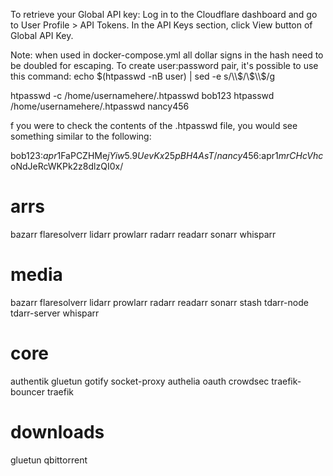 


To retrieve your Global API key:
Log in to the Cloudflare dashboard and go to User Profile > API Tokens.
In the API Keys section, click View button of Global API Key.

Note: when used in docker-compose.yml all dollar signs in the hash need to be doubled for escaping.
To create user:password pair, it's possible to use this command:
echo $(htpasswd -nB user) | sed -e s/\\$/\\$\\$/g

htpasswd -c /home/usernamehere/.htpasswd bob123
htpasswd /home/usernamehere/.htpasswd nancy456

f you were to check the contents of the .htpasswd file, you would see something similar to the following:

bob123:$apr1$FaPCZHMe$jYiw5.9UevKx25pBH4AsT/
nancy456:$apr1$mrCHcVhc$oNdJeRcWKPk2z8dlzQI0x/


# arrs
bazarr
flaresolverr
lidarr
prowlarr
radarr
readarr
sonarr
whisparr

# media
bazarr
flaresolverr
lidarr
prowlarr
radarr
readarr
sonarr
stash
tdarr-node
tdarr-server
whisparr

# core
authentik
gluetun
gotify
socket-proxy
authelia
oauth
crowdsec
traefik-bouncer
traefik

# downloads
gluetun
qbittorrent